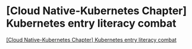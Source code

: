 # [Cloud Native-Kubernetes Chapter] Kubernetes entry literacy combat
[[Cloud Native-Kubernetes Chapter] Kubernetes entry literacy combat](https://aiwithcloud.com/2022/09/16/cloud_native_kubernetes_chapter_kubernetes_entry_literacy_combat/)